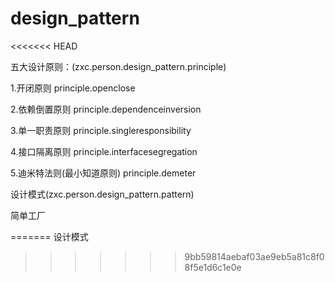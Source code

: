 # design_pattern
<<<<<<< HEAD

五大设计原则：(zxc.person.design_pattern.principle)

1.开闭原则
principle.openclose

2.依赖倒置原则
principle.dependenceinversion

3.单一职责原则
principle.singleresponsibility

4.接口隔离原则
principle.interfacesegregation

5.迪米特法则(最小知道原则)
principle.demeter

设计模式(zxc.person.design_pattern.pattern)

简单工厂







=======
设计模式
>>>>>>> 9bb59814aebaf03ae9eb5a81c8f08f5e1d6c1e0e
